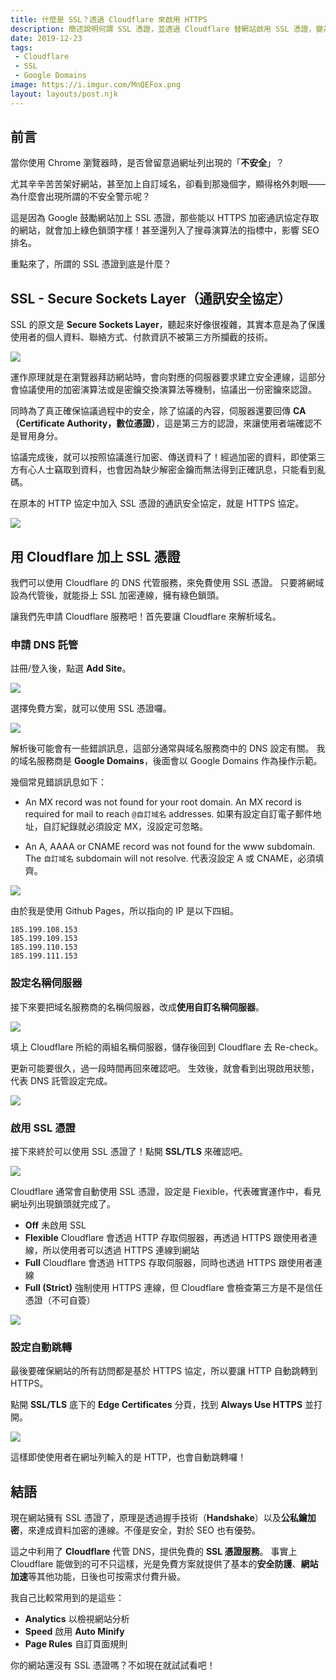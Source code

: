 ```yaml
---
title: 什麼是 SSL？透過 Cloudflare 來啟用 HTTPS
description: 簡述說明何謂 SSL 憑證，並透過 Cloudflare 替網站啟用 SSL 憑證，變為 HTTPS！
date: 2019-12-23
tags:
 - Cloudflare
 - SSL
 - Google Domains
image: https://i.imgur.com/MnQEFox.png
layout: layouts/post.njk
---
```


## 前言

當你使用 Chrome 瀏覽器時，是否曾留意過網址列出現的「**不安全**」？

尤其辛辛苦苦架好網站，甚至加上自訂域名，卻看到那幾個字，顯得格外刺眼——為什麼會出現所謂的不安全警示呢？

這是因為 Google 鼓勵網站加上 SSL 憑證，那些能以 HTTPS 加密通訊協定存取的網站，就會加上綠色鎖頭字樣！甚至還列入了搜尋演算法的指標中，影響 SEO 排名。

重點來了，所謂的 SSL 憑證到底是什麼？

## SSL - Secure Sockets Layer（通訊安全協定）

SSL 的原文是 **Secure Sockets Layer**，聽起來好像很複雜，其實本意是為了保護使用者的個人資料、聯絡方式、付款資訊不被第三方所攔截的技術。

![](https://i.imgur.com/DLeBOxF.png)

運作原理就是在瀏覽器拜訪網站時，會向對應的伺服器要求建立安全連線，這部分會協議使用的加密演算法或是密鑰交換演算法等機制，協議出一份密鑰來認證。

同時為了真正確保協議過程中的安全，除了協議的內容，伺服器還要回傳 **CA（Certificate Authority，數位憑證）**，這是第三方的認證，來讓使用者端確認不是冒用身分。

協議完成後，就可以按照協議進行加密、傳送資料了！經過加密的資料，即使第三方有心人士竊取到資料，也會因為缺少解密金鑰而無法得到正確訊息，只能看到亂碼。

在原本的 HTTP 協定中加入 SSL 憑證的通訊安全協定，就是 HTTPS 協定。

![](https://i.imgur.com/0gXpLaO.png)

## 用 Cloudflare 加上 SSL 憑證

我們可以使用 Cloudflare 的 DNS 代管服務，來免費使用 SSL 憑證。
只要將網域設為代管後，就能掛上 SSL 加密連線，擁有綠色鎖頭。

讓我們先申請 Cloudflare 服務吧！首先要讓 Cloudflare 來解析域名。

### 申請 DNS 託管

註冊/登入後，點選 **Add Site**。

![](https://i.imgur.com/h8u5R9K.png)

選擇免費方案，就可以使用 SSL 憑證囉。

![](https://i.imgur.com/7J9KkvS.png)

解析後可能會有一些錯誤訊息，這部分通常與域名服務商中的 DNS 設定有關。
我的域名服務商是 **Google Domains**，後面會以 Google Domains 作為操作示範。

幾個常見錯誤訊息如下：

 - An MX record was not found for your root domain. An MX record is required for mail to reach `@自訂域名` addresses.
如果有設定自訂電子郵件地址，自訂紀錄就必須設定 MX，沒設定可忽略。

 - An A, AAAA or CNAME record was not found for the www subdomain. The `自訂域名` subdomain will not resolve.
代表沒設定 A 或 CNAME，必須填齊。

![](https://i.imgur.com/AkGyFNQ.png)

由於我是使用 Github Pages，所以指向的 IP 是以下四組。
```plain
185.199.108.153
185.199.109.153
185.199.110.153
185.199.111.153
```

### 設定名稱伺服器

接下來要把域名服務商的名稱伺服器，改成**使用自訂名稱伺服器**。

![](https://i.imgur.com/FWNNm2g.png)

填上 Cloudflare 所給的兩組名稱伺服器，儲存後回到 Cloudflare 去 Re-check。

更新可能要很久，過一段時間再回來確認吧。
生效後，就會看到出現啟用狀態，代表 DNS 託管設定完成。

![](https://i.imgur.com/pCic5BS.png)

### 啟用 SSL 憑證

接下來終於可以使用 SSL 憑證了！點開 **SSL/TLS** 來確認吧。

![](https://i.imgur.com/faoEwGd.png)

Cloudflare 通常會自動使用 SSL 憑證，設定是 Fiexible，代表確實運作中，看見網址列出現鎖頭就完成了。

 - **Off**
   未啟用 SSL
 - **Flexible**
   Cloudflare 會透過 HTTP 存取伺服器，再透過 HTTPS 跟使用者連線，所以使用者可以透過 HTTPS 連線到網站
 - **Full**
   Cloudflare 會透過 HTTPS 存取伺服器，同時也透過 HTTPS 跟使用者連線
 - **Full (Strict)**
   強制使用 HTTPS 連線，但 Cloudflare 會檢查第三方是不是信任憑證（不可自簽）


![](https://i.imgur.com/lZKA0k5.png)

### 設定自動跳轉

最後要確保網站的所有訪問都是基於 HTTPS 協定，所以要讓 HTTP 自動跳轉到 HTTPS。

點開 **SSL/TLS** 底下的 **Edge Certificates** 分頁，找到 **Always Use HTTPS** 並打開。

![](https://i.imgur.com/GjEQVnW.png)

這樣即使使用者在網址列輸入的是 HTTP，也會自動跳轉囉！

## 結語

現在網站擁有 SSL 憑證了，原理是透過握手技術（**Handshake**）以及**公私鑰加密**，來達成資料加密的連線。不僅是安全，對於 SEO 也有優勢。

這之中利用了 **Cloudflare** 代管 DNS，提供免費的 **SSL 憑證服務**。
事實上 Cloudflare 能做到的可不只這樣，光是免費方案就提供了基本的**安全防護**、**網站加速**等其他功能，日後也可按需求付費升級。

我自己比較常用到的是這些：
 - **Analytics** 以檢視網站分析
 - **Speed** 啟用 **Auto Minify**
 - **Page Rules** 自訂頁面規則

你的網站還沒有 SSL 憑證嗎？不如現在就試試看吧！
